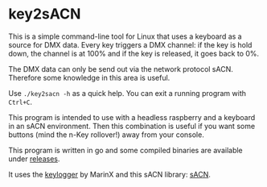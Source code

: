 # key2sACN
This is a simple command-line tool for Linux that uses a keyboard as a source for DMX data.
Every key triggers a DMX channel: if the key is hold down, the channel is at 100% and if the key is released, it goes back to 0%.

The DMX data can only be send out via the network protocol sACN. Therefore some knowledge in this area is useful.

Use `./key2sacn -h` as a quick help. You can exit a running program with `Ctrl+C`.

This program is intended to use with a headless raspberry and a keyboard in an sACN environment. Then this 
combination is useful if you want some buttons (mind the n-Key rollover!) away from your console.

This program is written in go and some compiled binaries are available under [releases](https://github.com/Hundemeier/key2sACN/releases).

It uses the [keylogger](https://github.com/MarinX/keylogger) by MarinX and this sACN library: [sACN](https://github.com/Hundemeier/go-sacn).